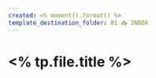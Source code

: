 ```yaml
---
created: <% moment().format() %>
template_destination_folder: 01 📥 INBOX
---
```

# <% tp.file.title %>
